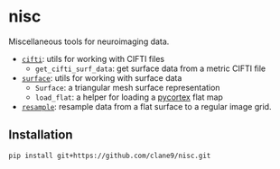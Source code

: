 # nisc

Miscellaneous tools for neuroimaging data.

- [`cifti`](nisc/cifti.py): utils for working with CIFTI files
  - `get_cifti_surf_data`: get surface data from a metric CIFTI file
- [`surface`](nisc/surface.py): utils for working with surface data
  - `Surface`: a triangular mesh surface representation
  - `load_flat`: a helper for loading a [pycortex](https://github.com/gallantlab/pycortex) flat map
- [`resample`](nisc/resample.py): resample data from a flat surface to a regular image grid.


## Installation

```bash
pip install git+https://github.com/clane9/nisc.git
```
